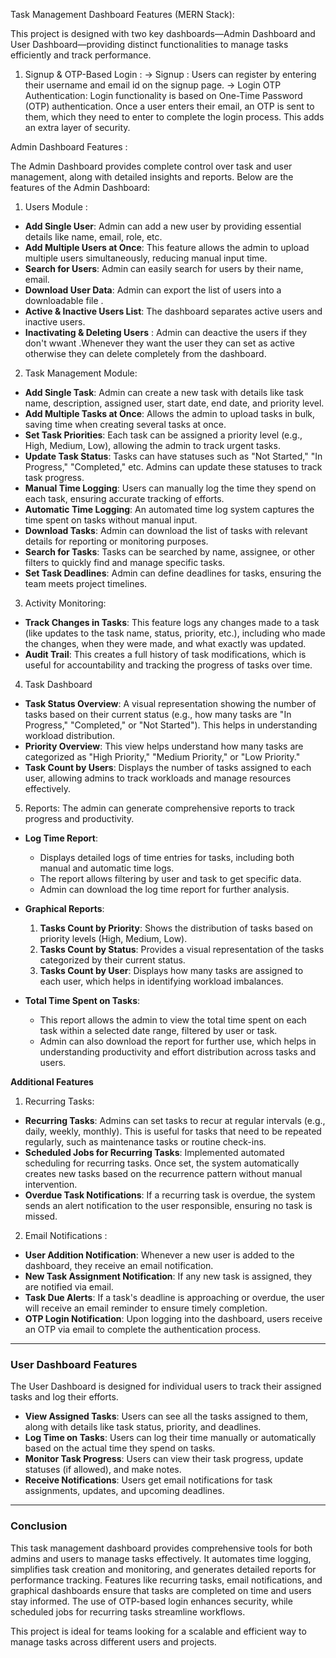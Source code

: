 Task Management Dashboard Features (MERN Stack): 

This project is designed with two key dashboards—Admin Dashboard and User Dashboard—providing distinct functionalities to manage tasks efficiently and track performance.

1. Signup & OTP-Based Login :
   -> Signup : Users can register by entering their username and email id  on the signup page.
   -> Login OTP Authentication: Login functionality is based on One-Time Password (OTP) authentication. Once a user enters their email, an OTP is sent to them, which they need to enter to complete the login process. This adds an extra layer of security.

Admin Dashboard Features : 

The Admin Dashboard provides complete control over task and user management, along with detailed insights and reports. Below are the features of the Admin Dashboard:

1. Users Module :
- **Add Single User**: Admin can add a new user by providing essential details like name, email, role, etc.
- **Add Multiple Users at Once**: This feature allows the admin to upload multiple users simultaneously, reducing manual input time.
- **Search for Users**: Admin can easily search for users by their name, email.
- **Download User Data**: Admin can export the list of users into a downloadable file .
- **Active & Inactive Users List**: The dashboard separates active users and inactive users.
- **Inactivating & Deleting Users** : Admin can deactive the users if they don't wwant .Whenever they want the user they can set as active otherwise they can delete completely from the dashboard.


2. Task Management Module:
- **Add Single Task**: Admin can create a new task with details like task name, description, assigned user, start date, end date, and priority level.
- **Add Multiple Tasks at Once**: Allows the admin to upload tasks in bulk, saving time when creating several tasks at once.
- **Set Task Priorities**: Each task can be assigned a priority level (e.g., High, Medium, Low), allowing the admin to track urgent tasks.
- **Update Task Status**: Tasks can have statuses such as "Not Started," "In Progress," "Completed," etc. Admins can update these statuses to track task progress.
- **Manual Time Logging**: Users can manually log the time they spend on each task, ensuring accurate tracking of efforts.
- **Automatic Time Logging**: An automated time log system captures the time spent on tasks without manual input.
- **Download Tasks**: Admin can download the list of tasks with relevant details for reporting or monitoring purposes.
- **Search for Tasks**: Tasks can be searched by name, assignee, or other filters to quickly find and manage specific tasks.
- **Set Task Deadlines**: Admin can define deadlines for tasks, ensuring the team meets project timelines.

3. Activity Monitoring:
- **Track Changes in Tasks**: This feature logs any changes made to a task (like updates to the task name, status, priority, etc.), including who made the changes, when they were made, and what exactly was updated.
- **Audit Trail**: This creates a full history of task modifications, which is useful for accountability and tracking the progress of tasks over time.

4. Task Dashboard
- **Task Status Overview**: A visual representation showing the number of tasks based on their current status (e.g., how many tasks are "In Progress," "Completed," or "Not Started"). This helps in understanding workload distribution.
- **Priority Overview**: This view helps understand how many tasks are categorized as "High Priority," "Medium Priority," or "Low Priority."
- **Task Count by Users**: Displays the number of tasks assigned to each user, allowing admins to track workloads and manage resources effectively.

5. Reports:
The admin can generate comprehensive reports to track progress and productivity.

- **Log Time Report**:
  - Displays detailed logs of time entries for tasks, including both manual and automatic time logs.
  - The report allows filtering by user and task to get specific data.
  - Admin can download the log time report for further analysis.
  
- **Graphical Reports**:
  1. **Tasks Count by Priority**: Shows the distribution of tasks based on priority levels (High, Medium, Low).
  2. **Tasks Count by Status**: Provides a visual representation of the tasks categorized by their current status.
  3. **Tasks Count by User**: Displays how many tasks are assigned to each user, which helps in identifying workload imbalances.

- **Total Time Spent on Tasks**:
  - This report allows the admin to view the total time spent on each task within a selected date range, filtered by user or task.
  - Admin can also download the report for further use, which helps in understanding productivity and effort distribution across tasks and users.

**Additional Features**

1. Recurring Tasks:
- **Recurring Tasks**: Admins can set tasks to recur at regular intervals (e.g., daily, weekly, monthly). This is useful for tasks that need to be repeated regularly, such as maintenance tasks or routine check-ins.
- **Scheduled Jobs for Recurring Tasks**: Implemented automated scheduling for recurring tasks. Once set, the system automatically creates new tasks based on the recurrence pattern without manual intervention.
- **Overdue Task Notifications**: If a recurring task is overdue, the system sends an alert notification to the user responsible, ensuring no task is missed.

2. Email Notifications :
- **User Addition Notification**: Whenever a new user is added to the dashboard, they receive an email notification.
- **New Task Assignment Notification**: If any new task is assigned, they are notified via email.
- **Task Due Alerts**: If a task's deadline is approaching or overdue, the user will receive an email reminder to ensure timely completion.
- **OTP Login Notification**: Upon logging into the dashboard, users receive an OTP via email to complete the authentication process.

---

### **User Dashboard Features**

The User Dashboard is designed for individual users to track their assigned tasks and log their efforts.

- **View Assigned Tasks**: Users can see all the tasks assigned to them, along with details like task status, priority, and deadlines.
- **Log Time on Tasks**: Users can log their time manually or automatically based on the actual time they spend on tasks.
- **Monitor Task Progress**: Users can view their task progress, update statuses (if allowed), and make notes.
- **Receive Notifications**: Users get email notifications for task assignments, updates, and upcoming deadlines.

---

### **Conclusion**

This task management dashboard provides comprehensive tools for both admins and users to manage tasks effectively. It automates time logging, simplifies task creation and monitoring, and generates detailed reports for performance tracking. Features like recurring tasks, email notifications, and graphical dashboards ensure that tasks are completed on time and users stay informed. The use of OTP-based login enhances security, while scheduled jobs for recurring tasks streamline workflows.

This project is ideal for teams looking for a scalable and efficient way to manage tasks across different users and projects.

